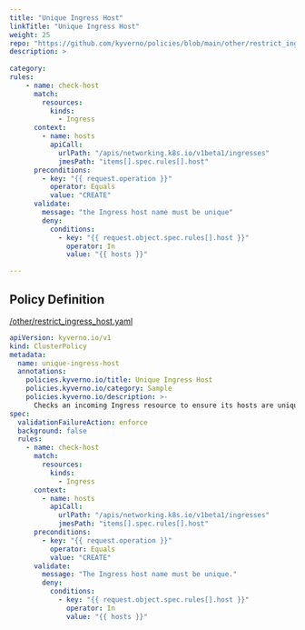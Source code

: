 ```yaml
---
title: "Unique Ingress Host"
linkTitle: "Unique Ingress Host"
weight: 25
repo: "https://github.com/kyverno/policies/blob/main/other/restrict_ingress_host.yaml"
description: >
    
category: 
rules:
    - name: check-host
      match:
        resources:
          kinds:
            - Ingress
      context:
        - name: hosts
          apiCall:
            urlPath: "/apis/networking.k8s.io/v1beta1/ingresses"
            jmesPath: "items[].spec.rules[].host"
      preconditions:
        - key: "{{ request.operation }}"
          operator: Equals
          value: "CREATE"
      validate:
        message: "the Ingress host name must be unique"
        deny:
          conditions:
            - key: "{{ request.object.spec.rules[].host }}"
              operator: In
              value: "{{ hosts }}"

---
```


## Policy Definition
<a href="https://github.com/kyverno/policies/raw/main//other/restrict_ingress_host.yaml" target="-blank">/other/restrict_ingress_host.yaml</a>

```yaml
apiVersion: kyverno.io/v1
kind: ClusterPolicy
metadata:
  name: unique-ingress-host
  annotations:
    policies.kyverno.io/title: Unique Ingress Host
    policies.kyverno.io/category: Sample
    policies.kyverno.io/description: >-
      Checks an incoming Ingress resource to ensure its hosts are unique to the cluster.
spec:
  validationFailureAction: enforce
  background: false
  rules:
    - name: check-host
      match:
        resources:
          kinds:
            - Ingress
      context:
        - name: hosts
          apiCall:
            urlPath: "/apis/networking.k8s.io/v1beta1/ingresses"
            jmesPath: "items[].spec.rules[].host"
      preconditions:
        - key: "{{ request.operation }}"
          operator: Equals
          value: "CREATE"
      validate:
        message: "The Ingress host name must be unique."
        deny:
          conditions:
            - key: "{{ request.object.spec.rules[].host }}"
              operator: In
              value: "{{ hosts }}"

```
